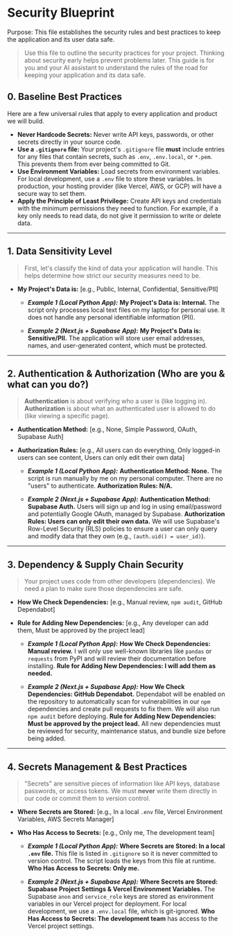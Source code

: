 # Security Blueprint

Purpose: This file establishes the security rules and best practices to keep the application and its user data safe.

> Use this file to outline the security practices for your project. Thinking about security early helps prevent problems later. This guide is for you and your AI assistant to understand the rules of the road for keeping your application and its data safe.

## 0. Baseline Best Practices

Here are a few universal rules that apply to every application and product we will build.

- **Never Hardcode Secrets:** Never write API keys, passwords, or other secrets directly in your source code.
- **Use a `.gitignore` file:** Your project's `.gitignore` file **must** include entries for any files that contain secrets, such as `.env`, `.env.local`, or `*.pem`. This prevents them from ever being committed to Git.
- **Use Environment Variables:** Load secrets from environment variables. For local development, use a `.env` file to store these variables. In production, your hosting provider (like Vercel, AWS, or GCP) will have a secure way to set them.
- **Apply the Principle of Least Privilege:** Create API keys and credentials with the minimum permissions they need to function. For example, if a key only needs to read data, do not give it permission to write or delete data.

<!--
NOTE PLEASE **Get Customized Advice** FOR YOUR PROJECT BY CONSULTING WITH EXPERTS OR ASKING AI TO HELP YOU MAKE THEM!

The best practices can vary based on your specific tools. Ask your AI assistant for recommendations tailored to your project. For example, say: "Please give me a list of security best practices that I can add to my Claude Code claude.md file for a Next.js application that uses Vercel for hosting and Supabase for its database."
-->

<!-- THE REST OF THIS DOCUMENT IS OPTIONAL, BUT HIGHLY RECOMMENDED, BASED ON THE NEEDS OF YOUR PROJECT-->

---

## 1. Data Sensitivity Level

> First, let's classify the kind of data your application will handle. This helps determine how strict our security measures need to be.

- **My Project's Data is:** [e.g., Public, Internal, Confidential, Sensitive/PII]

  - **_Example 1 (Local Python App):_**
    **My Project's Data is: Internal.** The script only processes local text files on my laptop for personal use. It does not handle any personal identifiable information (PII).

  - **_Example 2 (Next.js + Supabase App):_**
    **My Project's Data is: Sensitive/PII.** The application will store user email addresses, names, and user-generated content, which must be protected.

---

## 2. Authentication & Authorization (Who are you & what can you do?)

> **Authentication** is about verifying who a user is (like logging in). **Authorization** is about what an authenticated user is allowed to do (like viewing a specific page).

- **Authentication Method:** [e.g., None, Simple Password, OAuth, Supabase Auth]
- **Authorization Rules:** [e.g., All users can do everything, Only logged-in users can see content, Users can only edit their own data]

  - **_Example 1 (Local Python App):_**
    **Authentication Method: None.** The script is run manually by me on my personal computer. There are no "users" to authenticate.
    **Authorization Rules: N/A.**

  - **_Example 2 (Next.js + Supabase App):_**
    **Authentication Method: Supabase Auth.** Users will sign up and log in using email/password and potentially Google OAuth, managed by Supabase.
    **Authorization Rules: Users can only edit their own data.** We will use Supabase's Row-Level Security (RLS) policies to ensure a user can only query and modify data that they own (e.g., `(auth.uid() = user_id)`).

---

## 3. Dependency & Supply Chain Security

> Your project uses code from other developers (dependencies). We need a plan to make sure those dependencies are safe.

- **How We Check Dependencies:** [e.g., Manual review, `npm audit`, GitHub Dependabot]
- **Rule for Adding New Dependencies:** [e.g., Any developer can add them, Must be approved by the project lead]

  - **_Example 1 (Local Python App):_**
    **How We Check Dependencies: Manual review.** I will only use well-known libraries like `pandas` or `requests` from PyPI and will review their documentation before installing.
    **Rule for Adding New Dependencies: I will add them as needed.**

  - **_Example 2 (Next.js + Supabase App):_**
    **How We Check Dependencies: GitHub Dependabot.** Dependabot will be enabled on the repository to automatically scan for vulnerabilities in our `npm` dependencies and create pull requests to fix them. We will also run `npm audit` before deploying.
    **Rule for Adding New Dependencies: Must be approved by the project lead.** All new dependencies must be reviewed for security, maintenance status, and bundle size before being added.

---

## 4. Secrets Management & Best Practices

> "Secrets" are sensitive pieces of information like API keys, database passwords, or access tokens. We must **never** write them directly in our code or commit them to version control.

- **Where Secrets are Stored:** [e.g., In a local `.env` file, Vercel Environment Variables, AWS Secrets Manager]
- **Who Has Access to Secrets:** [e.g., Only me, The development team]

  - **_Example 1 (Local Python App):_**
    **Where Secrets are Stored: In a local `.env` file.** This file is listed in `.gitignore` so it is never committed to version control. The script loads the keys from this file at runtime.
    **Who Has Access to Secrets: Only me.**

  - **_Example 2 (Next.js + Supabase App):_**
    **Where Secrets are Stored: Supabase Project Settings & Vercel Environment Variables.** The Supabase `anon` and `service_role` keys are stored as environment variables in our Vercel project for deployment. For local development, we use a `.env.local` file, which is git-ignored.
    **Who Has Access to Secrets: The development team** has access to the Vercel project settings.

